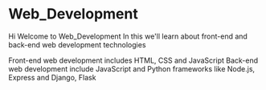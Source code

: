 # Web_Development
Hi Welcome to Web_Development
In this we'll learn about front-end and back-end web development technologies

Front-end web development includes HTML, CSS and JavaScript
Back-end web development include JavaScript and Python frameworks like Node.js, Express and Django, Flask
